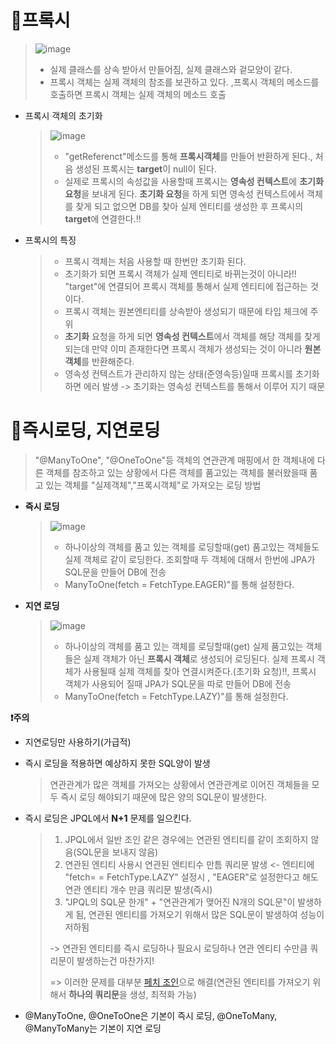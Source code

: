 📌**프록시**
==========================
> ![image](https://user-images.githubusercontent.com/96917871/178739538-1c66ab0e-c996-4504-b9ca-5e6e2ba4ab51.png)
> * 실제 클래스를 상속 받아서 만들어짐, 실제 클래스와 겉모양이 같다.
> * 프록시 객체는 실제 객체의 참조를 보관하고 있다. ,프록시 객체의 메소드를 호출하면 프록시 객체는 실제 객체의 메소드 호출

* 프록시 객체의 초기화
  > ![image](https://user-images.githubusercontent.com/96917871/178740019-cb47afa2-ad08-44c1-b4bd-4c16487e5140.png)
  > 
  > * "getReferenct"메소드를 통해 **프록시객체**를 만들어 반환하게 된다., 처음 생성된 프록시는 **target**이 null이 된다.
  > * 실제로 프록시의 속성값을 사용할때 프록시는 **영속성 컨텍스트**에 **초기화 요청**을 보내게 된다. **초기화 요청**을 하게 되면 영속성 컨텍스트에서 객체를 찾게 되고 없으면 
  > DB를 찾아 실제 엔티티를 생성한 후 프록시의 **target**에 연결한다.!!

* 프록시의 특징
  > * 프록시 객체는 처음 사용할 때 한번만 초기화 된다.
  > * 초기화가 되면 프록시 객체가 실제 엔티티로 바뀌는것이 아니라!! "target"에 연결되어 프록시 객체를 통해서 실제 엔티티에 접근하는 것이다.
  > * 프록시 객체는 원본엔티티를 상속받아 생성되기 때문에 타입 체크에 주위
  > * **초기화** 요청을 하게 되면 **영속성 컨텍스트**에서 객체를 해당 객체를 찾게 되는데 만약 이미 존재한다면 프록시 객체가 생성되는 것이 아니라 **원본 객체**를 반환해준다.
  > * 영속성 컨텍스트가 관리하지 않는 상태(준영속등)일때 프록시를 초기화하면 에러 발생 -> 초기화는 영속성 컨텍스트를 통해서 이루어 지기 때문



📌**즉시로딩, 지연로딩**
================================
> "@ManyToOne", "@OneToOne"등 객체의 연관관계 매핑에서 한 객체내에 다른 객체를 참조하고 있는 상황에서 다른 객체를 품고있는 객체를 불러왔을때 품고 있는 객체를 "실제객체","프록시객체"로 가져오는 로딩 방법

* **즉시 로딩**
  > ![image](https://user-images.githubusercontent.com/96917871/178743168-3390a825-a8cb-40be-b751-47de9ad06003.png)
  > * 하나이상의 객체를 품고 있는 객체를 로딩할때(get) 품고있는 객체들도 실제 객체로 같이 로딩한다. 조회할때 두 객체에 대해서 한번에 JPA가 SQL문을 만들어 DB에 전송 
  > * ManyToOne(fetch = FetchType.EAGER)"를 통해 설정한다.

* **지연 로딩**
  > ![image](https://user-images.githubusercontent.com/96917871/178744696-4deae1a1-5a18-4168-acec-6bf04fa10016.png)
  > 
  > * 하나이상의 객체를 품고 있는 객체를 로딩할때(get) 실제 품고있는 객체들은 실제 객체가 아닌 **프록시 객체**로 생성되어 로딩된다. 실제 프록시 객체가 사용될때 실제 객체를 찾아 연결시켜준다.(초기화 요청)!!, 프록시 객체가 사용되어 질때 JPA가 SQL문을 따로 만들어 DB에 전송 
  > *  ManyToOne(fetch = FetchType.LAZY)"를 통해 설정한다.

**❗주의**
  * 지연로딩만 사용하기(가급적)
  * 즉시 로딩을 적용하면 예상하지 못한 SQL양이 발생 
    > 연관관계가 많은 객체를 가져오는 상황에서 연관관계로 이어진 객체들을 모두 즉시 로딩 해야되기 때문에 많은 양의 SQL문이 발생한다.
  * 즉시 로딩은 JPQL에서 **N+1** 문제를 일으킨다.
    > 1. JPQL에서 일반 조인 같은 경우에는 연관된 엔티티를 같이 조회하지 않음(SQL문을 보내지 않음)
    > 2. 연관된 엔티티 사용시 연관된 엔티티수 만틈 쿼리문 발생 <- 엔티티에 "fetch= = FetchType.LAZY" 설정시 , "EAGER"로 설정한다고 해도 연관 엔티티 개수 만큼 쿼리문 발생(즉시) 
    > 3. "JPQL의 SQL문 한개" + "연관관계가 맺어진 N개의 SQL문"이 발생하게 됨, 연관된 엔티티를 가져오기 위해서 많은 SQL문이 발생하여 성능이 저하됨 
    > 
    >   -> 연관된 엔티티를 즉시 로딩하나 필요시 로딩하나 연관 엔티티 수만큼 쿼리문이 발생하는건 마찬가지!
    >   
    >   => 이러한 문제를 대부분 [페치 조인](https://github.com/BonSik-Koo/Spring_study/blob/main/basic/Jpa/%ED%8E%98%EC%B9%98%20%EC%A1%B0%EC%9D%B8.md)으로 해결(연관된 엔티티를 가져오기 위해서 **하나의 쿼리문**을 생성, 최적화 가능)
   
  * @ManyToOne, @OneToOne은 기본이 즉시 로딩, @OneToMany, @ManyToMany는 기본이 지연 로딩



  
